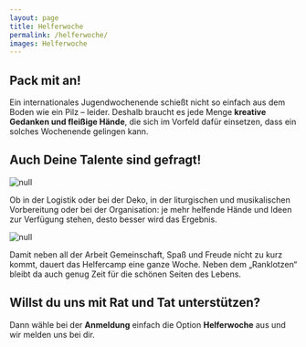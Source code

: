 ```yaml
---
layout: page
title: Helferwoche
permalink: /helferwoche/
images: Helferwoche
---
```

## Pack mit an!

Ein internationales Jugendwochenende schießt nicht so einfach aus dem Boden wie ein Pilz – leider. Deshalb braucht es jede Menge <strong>kreative Gedanken und fleißige Hände</strong>, die sich im Vorfeld dafür einsetzen, dass ein solches Wochenende gelingen kann. 

## Auch Deine Talente sind gefragt!

![null](/assets/uploads/img_0468-1-.webp)

Ob in der Logistik oder bei der Deko, in der liturgischen und musikalischen Vorbereitung oder bei der Organisation: je mehr helfende Hände und Ideen zur Verfügung stehen, desto besser wird das Ergebnis.

![null](/assets/uploads/img_49921.webp)

Damit neben all der Arbeit Gemeinschaft, Spaß und Freude nicht zu kurz kommt, dauert das Helfercamp eine ganze Woche. Neben dem „Ranklotzen“ bleibt da auch genug Zeit für die schönen Seiten des Lebens.

## Willst du uns mit Rat und Tat unterstützen?

Dann wähle bei der <strong>Anmeldung</strong> einfach die Option <strong>Helferwoche</strong> aus und wir melden uns bei dir.
